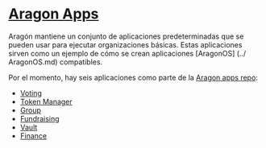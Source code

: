 # [Aragon Apps](https://github.com/aragon/aragon-apps)

Aragón mantiene un conjunto de aplicaciones predeterminadas que se pueden usar para ejecutar organizaciones básicas. Estas aplicaciones sirven como un ejemplo de cómo se crean aplicaciones [AragonOS] (../ AragonOS.md) compatibles.

Por el momento, hay seis aplicaciones como parte de la [Aragon apps repo](https://github.com/aragon/aragon-apps):

- [Voting](./voting)
- [Token Manager](./token-manager)
- [Group](./group)
- [Fundraising](./fundraising)
- [Vault](./vault)
- [Finance](./finance)
